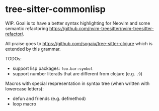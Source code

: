 # tree-sitter-commonlisp

WIP. Goal is to have a better syntax highlighting for Neovim
and some semantic refactoring https://github.com/nvim-treesitter/nvim-treesitter-refactor/.

All praise goes to https://github.com/sogaiu/tree-sitter-clojure which is extended by this grammar.

TODOs:

- support lisp packages: `foo.bar:symbol`
- support number literatls that are different from clojure (e.g. `.9`)

Macros with special respresentation in syntax tree (when written with lowercase letters):

- defun and friends (e.g. defmethod)
- loop macro

